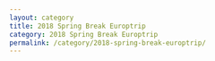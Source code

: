 ```yaml
---
layout: category
title: 2018 Spring Break Europtrip
category: 2018 Spring Break Europtrip
permalink: /category/2018-spring-break-europtrip/
---
```

